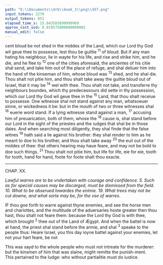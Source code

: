 ```yaml
---
path: "E:\\Documents\\drb\\book_1\\png\\457.png"
input_tokens: 2270
output_tokens: 851
elapsed_time_s: 15.843583899999969
approx_cost_usd: 0.019575000000000002
manual_edit: false
---
```

cent bloud be not shed in the middes of the Land, which
our Lord thy God wil geue thee to possesse, lest thou be guiltie
<sup>11</sup> of bloud. But if any man hating his neighbour, lie in wayte
for his life, and rise and strike him, and he die, and he flee to
<sup>12</sup> one of the cities aforesaid, the ancientes of his citie shal
send, and take him out of the place of refuge, and shal deliuer
him into the hand of the kinseman of him, whose bloud was
<sup>13</sup> shed, and he shal die. Thou shalt not pitie him, and thou
shalt take away the guiltie bloud out of Israel, that it may be
<sup>14</sup> wel with thee. Thou shalt not take, and transferre thy
neighbours boundes, which thy predecessours did sette in
thy possession, which our Lord thy God wil geue thee in the
<sup>15</sup> Land, that thou shalt receiue to possesse. One witnesse
shal not stand against any man, whatsoeuer sinne, or wickedness it be: but in the mouth of two or three witnesses shal
<sup>16</sup> euerie word stand. If a lying witnesse stand against a man,
<sup>17</sup> accusing him of preuarication, both of them, whose the
<sup>18</sup> cause is, shal stand before our Lord in the sight of the priestes
and the iudges that shal be in those daies. And when searching most diligently, they shal finde that the false witnes
<sup>19</sup> hath said a lie against his brother: they shal render to him
as he meant to doe to his brother, and thou shalt take away
<sup>20</sup> the euil out of the middes of thee: that others hearing
may haue feare, and may not be bold to doe such things.
<sup>21</sup> Thou shalt not pitie him, but life for life, eie for eie,
tooth for tooth, hand for hand, foote for foote shalt thou
exacte.

<hr>

CHAP. XX.

*Lawful warres are to be vndertaken with courage and confidence. 5. Such as
for special causes may be discarged, must be dismissed from the field. 10.
What to be obserued towardes the enimie. 19. What trees may not be cut
downe, and what sorte may be, for the vse of warres.*

IF thou goe forth to warre against thyne enemies, and see
the horse men and chariottes, and the multitude of the aduersaries hoste greater then thou hast, thou shalt not feare
them: because the Lord thy God is with thee, which brought
<sup>2</sup> thee out of the Land of Ægypt. And when the battel is
now at hand, the priest shal stand before the armie, and shal
<sup>3</sup> speake to the people thus: Heare Israel, you this day ioyne
battel against your enemies, let not your hart feare, be not

<aside>This was sayd to the whole people who must not intreate for the murderer: but the kinsmen of him that was slaine, might remitte the punish-ment.</aside>

<aside>This pertained to the Iudge: who without partialitie must do iustice.</aside>

[^1]: refuge.